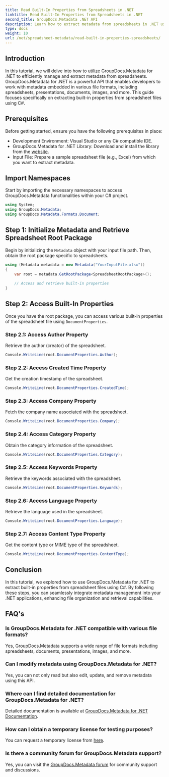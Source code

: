 ```yaml
---
title: Read Built-In Properties from Spreadsheets in .NET
linktitle: Read Built-In Properties from Spreadsheets in .NET
second_title: GroupDocs.Metadata .NET API
description: Learn how to extract metadata from spreadsheets in .NET using GroupDocs.Metadata, enhancing document management and organization in your applications.
type: docs
weight: 10
url: /net/spreadsheet-metadata/read-built-in-properties-spreadsheets/
---
```

## Introduction
In this tutorial, we will delve into how to utilize GroupDocs.Metadata for .NET to efficiently manage and extract metadata from spreadsheets. GroupDocs.Metadata for .NET is a powerful API that enables developers to work with metadata embedded in various file formats, including spreadsheets, presentations, documents, images, and more. This guide focuses specifically on extracting built-in properties from spreadsheet files using C#.
## Prerequisites
Before getting started, ensure you have the following prerequisites in place:
- Development Environment: Visual Studio or any C# compatible IDE.
- GroupDocs.Metadata for .NET Library: Download and install the library from the [website](https://releases.groupdocs.com/metadata/net/).
- Input File: Prepare a sample spreadsheet file (e.g., Excel) from which you want to extract metadata.

## Import Namespaces
Start by importing the necessary namespaces to access GroupDocs.Metadata functionalities within your C# project.
```csharp
using System;
using GroupDocs.Metadata;
using GroupDocs.Metadata.Formats.Document;
```
## Step 1: Initialize Metadata and Retrieve Spreadsheet Root Package
Begin by initializing the `Metadata` object with your input file path. Then, obtain the root package specific to spreadsheets.
```csharp
using (Metadata metadata = new Metadata("YourInputFile.xlsx"))
{
    var root = metadata.GetRootPackage<SpreadsheetRootPackage>();
    
    // Access and retrieve built-in properties
}
```
## Step 2: Access Built-In Properties
Once you have the root package, you can access various built-in properties of the spreadsheet file using `DocumentProperties`.
### Step 2.1: Access Author Property
Retrieve the author (creator) of the spreadsheet.
```csharp
Console.WriteLine(root.DocumentProperties.Author);
```
### Step 2.2: Access Created Time Property
Get the creation timestamp of the spreadsheet.
```csharp
Console.WriteLine(root.DocumentProperties.CreatedTime);
```
### Step 2.3: Access Company Property
Fetch the company name associated with the spreadsheet.
```csharp
Console.WriteLine(root.DocumentProperties.Company);
```
### Step 2.4: Access Category Property
Obtain the category information of the spreadsheet.
```csharp
Console.WriteLine(root.DocumentProperties.Category);
```
### Step 2.5: Access Keywords Property
Retrieve the keywords associated with the spreadsheet.
```csharp
Console.WriteLine(root.DocumentProperties.Keywords);
```
### Step 2.6: Access Language Property
Retrieve the language used in the spreadsheet.
```csharp
Console.WriteLine(root.DocumentProperties.Language);
```
### Step 2.7: Access Content Type Property
Get the content type or MIME type of the spreadsheet.
```csharp
Console.WriteLine(root.DocumentProperties.ContentType);
```

## Conclusion
In this tutorial, we explored how to use GroupDocs.Metadata for .NET to extract built-in properties from spreadsheet files using C#. By following these steps, you can seamlessly integrate metadata management into your .NET applications, enhancing file organization and retrieval capabilities.

## FAQ's
### Is GroupDocs.Metadata for .NET compatible with various file formats?
Yes, GroupDocs.Metadata supports a wide range of file formats including spreadsheets, documents, presentations, images, and more.
### Can I modify metadata using GroupDocs.Metadata for .NET?
Yes, you can not only read but also edit, update, and remove metadata using this API.
### Where can I find detailed documentation for GroupDocs.Metadata for .NET?
Detailed documentation is available at [GroupDocs.Metadata for .NET Documentation](https://reference.groupdocs.com/metadata/net/).
### How can I obtain a temporary license for testing purposes?
You can request a temporary license from [here](https://purchase.groupdocs.com/temporary-license/).
### Is there a community forum for GroupDocs.Metadata support?
Yes, you can visit the [GroupDocs.Metadata forum](https://forum.groupdocs.com/c/metadata/14) for community support and discussions.
